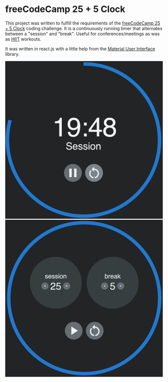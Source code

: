 # freeCodeCamp 25 + 5 Clock

This project was written to fulfill the requirements of the [freeCodeCamp 25 + 5 Clock](https://www.freecodecamp.org/learn/front-end-development-libraries/front-end-development-libraries-projects/build-a-25--5-clock) coding challenge. It is a continuously running timer that alternates between a "session" and "break". Useful for conferences/meetings as was as [HIIT](https://en.wikipedia.org/wiki/High-intensity_interval_training) workouts.

It was written in react.js with a little help from the [Material User Interface](https://mui.com) library.

![Clock Preview 1](clockPreview1.png)
![Clock Preview 2](clockPreview2.png)
